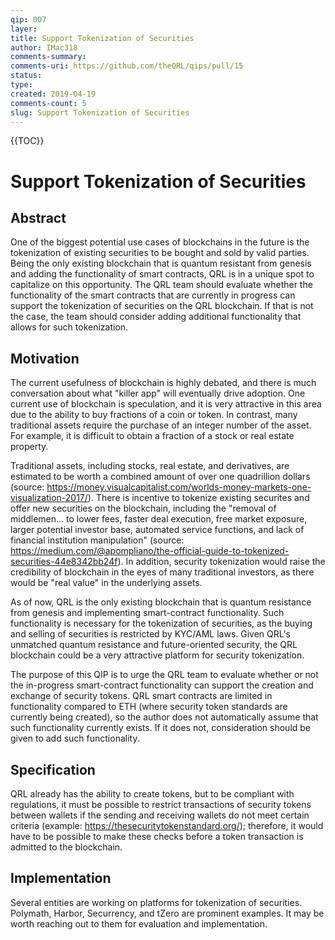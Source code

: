 ```yaml
---
qip: 007
layer: 
title: Support Tokenization of Securities
author: IMac318
comments-summary: 
comments-uri: https://github.com/theQRL/qips/pull/15
status: 
type: 
created: 2019-04-19
comments-count: 5
slug: Support Tokenization of Securities
---
```


{{TOC}}

# Support Tokenization of Securities

## Abstract

One of the biggest potential use cases of blockchains in the future is the tokenization of existing securities to be bought and sold by valid parties. Being the only existing blockchain that is quantum resistant from genesis and adding the functionality of smart contracts, QRL is in a unique spot to capitalize on this opportunity. The QRL team should evaluate whether the functionality of the smart contracts that are currently in progress can support the tokenization of securities on the QRL blockchain. If that is not the case, the team should consider adding additional functionality that allows for such tokenization.


## Motivation

The current usefulness of blockchain is highly debated, and there is much conversation about what "killer app" will eventually drive adoption. One current use of blockchain is speculation, and it is very attractive in this area due to the ability to buy fractions of a coin or token. In contrast, many traditional assets require the purchase of an integer number of the asset. For example, it is difficult to obtain a fraction of a stock or real estate property. 

Traditional assets, including stocks, real estate, and derivatives, are estimated to be worth a combined amount of over one quadrillion dollars (source: https://money.visualcapitalist.com/worlds-money-markets-one-visualization-2017/). There is incentive to tokenize existing securites and offer new securities on the blockchain, including the "removal of middlemen... to lower fees, faster deal execution, free market exposure, larger potential investor base, automated service functions, and lack of financial institution manipulation" (source: https://medium.com/@apompliano/the-official-guide-to-tokenized-securities-44e8342bb24f). In addition, security tokenization would raise the credibility of blockchain in the eyes of many traditional investors, as there would be "real value" in the underlying assets.

As of now, QRL is the only existing blockchain that is quantum resistance from genesis and implementing smart-contract functionality. Such functionality is necessary for the tokenization of securities, as the buying and selling of securities is restricted by KYC/AML laws. Given QRL's unmatched quantum resistance and future-oriented security, the QRL blockchain could be a very attractive platform for security tokenization.

The purpose of this QIP is to urge the QRL team to evaluate whether or not the in-progress smart-contract functionality can support the creation and exchange of security tokens. QRL smart contracts are limited in functionality compared to ETH (where security token standards are currently being created), so the author does not automatically assume that such functionality currently exists.  If it does not, consideration should be given to add such functionality.


## Specification

QRL already has the ability to create tokens, but to be compliant with regulations, it must be possible to restrict transactions of security tokens between wallets if the sending and receiving wallets do not meet certain criteria (example: https://thesecuritytokenstandard.org/); therefore, it would have to be possible to make these checks before a token transaction is admitted to the blockchain.


## Implementation

Several entities are working on platforms for tokenization of securities. Polymath, Harbor, Securrency, and tZero are prominent examples. It may be worth reaching out to them for evaluation and implementation.
